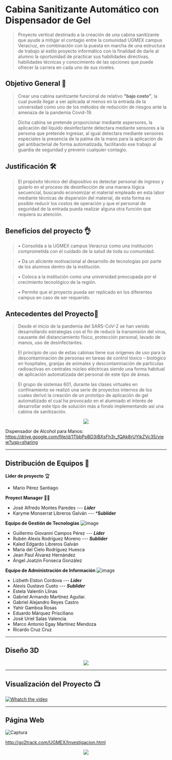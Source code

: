 # Cabina Sanitizante Automático con Dispensador de Gel

> Proyecto vertical destinado a la creación de una cabina sanitizante que ayude a mitigar el contagio entre la comunidad UGMEX campus Veracruz, en combinación con la puesta en marcha de una estructura de trabajo al estilo proyecto informático con la finalidad de darle al alumno la oportunidad de practicar sus habilidades directivas, habilidades técnicas y conocimiento de las opciones que puede ofrecer la carrera en cada uno de sus niveles.

## Objetivo General 🎯  
> Crear una cabina sanitizante funcional de relativo **“bajo costo”**, la cual pueda llegar a ser aplicada al menos en la entrada de la universidad como uno de los métodos de reducción de riesgos ante la amenaza de la pandemia Covid-19.

> Dicha cabina se pretende proporcionar mediante aspersores, la aplicación del líquido desinfectante detectara mediante sensores a la persona que pretende ingresar, al igual detectara mediante sensores especiales la presencia de la palma de la mano para la aplicación de gel antibacterial de forma automatizada, facilitando ese trabajo al guardia de seguridad y prevenir cualquier contagio.

## Justificación 🛠 
> El propósito técnico del dispositivo es detectar personal de ingreso y guiarlo en el proceso de desinfección de una manera lógica secuencial, buscando economizar el material empleado en esta labor mediante técnicas de dispersión del material, de esta forma es posible reducir los costos de operación y que el personal de seguridad de la entrada pueda realizar alguna otra función que requiera su atención.

## Beneficios del proyecto 👌

> • Consolida a la UGMEX campus Veracruz como una institución
comprometida con el cuidado de la salud de toda su comunidad.

> • Da un aliciente motivacional al desarrollo de tecnologías por
parte de los alumnos dentro de la institución.

> • Coloca a la institución como una universidad preocupada por el
crecimiento tecnológico de la región.

> • Permite que el proyecto pueda ser replicado en los diferentes
campus en caso de ser requerido.
  
  
## Antecedentes del Proyecto📜
> Desde el inicio de la pandemia del SARS-CoV-2 se han venido desarrollando estrategias con el fin de reducir la transmisión del virus, causante del distanciamiento físico, protección personal, lavado de manos, uso de desinfectantes.

> El principio de uso de estas cabinas tiene sus orígenes de uso para la descontaminación de personas en tareas de control tóxico – biológico en hospitales, granjas de animales y descontaminación de partículas radioactivas en centrales núcleo eléctricas siendo una forma habitual de aplicación automatizada del personal de este tipo de áreas.

> El grupo de sistemas 601, durante las clases virtuales en confinamiento se realizó una serie de proyectos internos de los cuales derivó la creación de un prototipo de aplicación de gel automatizado el cual ha provocado en el alumnado el interés de desarrollar este tipo de solución más a fondo implementando así una cabina de sanitización.

<p align="center">
  <img src="https://user-images.githubusercontent.com/91045702/148352351-5ae639aa-709b-4906-9771-4f1a435af820.jpeg" />
  </p>
 
 Dispensador de Alcohol para Manos: https://drive.google.com/file/d/1TbbPpBD3iBXsFh3r_fQAk8rUYikZVc35/view?usp=sharing


 ---
 ## Distribución de Equipos 📅
 
**Líder de proyecto** 🏆
- Mario Pérez Santiago

**Proyect Manager** 👨‍💻
- José Alfredo Montes Paredes --- ***Líder***
- Karyme Monserrat Libreros Galván --- ***Sublíder**

**Equipo de Gestión de Tecnologías**  ![image](https://user-images.githubusercontent.com/91045702/143323509-ec854cc9-ef5e-455c-8a0d-2e0ffdc3e25b.png)
- Guillermo Giovanni Campos Pérez --- ***Líder***
- Rubén Alexis Rodríguez Moreno --- ***Sublíder***
- Kaled Edgardo Libreros Galván
- María del Cielo Rodríguez Huesca
- Jean Paul Álvarez Hernández
- Ángel Joatzin Fonseca González

**Equipo de Administración de Información** ![image](https://user-images.githubusercontent.com/91045702/143323651-4116c655-e73c-4663-b9d1-b85d1c030cac.png)
- Lizbeth Elston Cordova --- ***Líder***
- Alexis Gustavo Cueto --- ***Sublíder***
- Estela Valentín Llinas
- Gabriel Armando Martínez Aguilar.
- Gabriel Alejandro Reyes Castro
- Yahir Gamboa Rosas
- Eduardo Márquez Prisciliano
- José Uriel Salas Valencia.
- Marco Antonio Egay Martínez Mendoza
- Ricardo Cruz Cruz

---
## Diseño 3D
<p align="center">
  <img src="https://user-images.githubusercontent.com/91045702/148363853-a9ebcd92-a13b-47cf-98ec-8945e5708421.jpeg" />
  </p>

---
## Visualización del Proyecto 📺 

[![Whatch the video](https://user-images.githubusercontent.com/91045702/148362075-b1819b58-c6b5-4069-bcc1-2f31ebd450d1.PNG)](https://drive.google.com/file/d/10rCpoYRdgZUTgfqA4zWIM-YjpQmfnRjn/view?usp=sharing)

---
## Página Web
![Captura](https://user-images.githubusercontent.com/91045702/148367612-e47a92ba-4c41-40db-8f06-445f1fd19139.PNG)

http://go2track.com/UGMEX/Investigacion.html

<p align="center">
  <img src="https://user-images.githubusercontent.com/91045702/148366983-ecc47497-f0f4-4f1c-b48d-40f3f32f060a.PNG" />
  </p>















